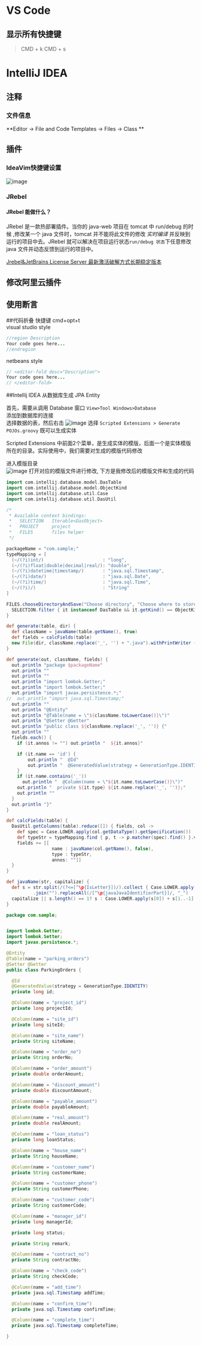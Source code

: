 # VS Code
## 显示所有快捷键
> CMD + k CMD + s


# IntelliJ IDEA
## 注释

### 文件信息
**Editor -> File and Code Templates -> Files -> Class **






## 插件
### IdeaVim快捷键设置
![image](assets/images/ideavim-shortcut.png)



### JRebel

#### JRebel 能做什么？

JRebel 是一款热部署插件。当你的 java-web 项目在 tomcat 中 run/debug 的时候 ,修改某一个 java 文件时，tomcat 并不能将此文件的修改 *实时编译* 并反映到运行的项目中去。JRebel 就可以解决在项目运行状态`run/debug 状态`下任意修改 java 文件并动态反馈到运行的项目中。



[Jrebel&JetBrains License Server 最新激活破解方式长期稳定版本](https://blog.csdn.net/qierkang/article/details/95095954)



## 修改阿里云插件



## 使用断言

##代码折叠
快捷键 cmd+opt+t		
visual studio style		

```java	
//region Description  	  
Your code goes here...  	  
//endregion 	
```
netbeans style

```java 	
// <editor-fold desc="Description">    
Your code goes here...    
// </editor-fold>  
```


##Intellij IDEA 从数据库生成 JPA Entity

首先，需要从调用 Database 窗口 `View>Tool Windows>Database`    
添加到数据库的连接		
选择数据的表，然后右击
![image](assets/images/idea-1.png)
选择 `Scripted Extensions > Generate POJOs.groovy` 既可以生成实体

Scripted Extensions 中前面2个菜单，是生成实体的模版，后面一个是实体模版所在的目录。实际使用中，我们需要对生成的模版代码修改

进入模版目录	
![image](assets/images/idea-2.png)
打开对应的模版文件进行修改, 下方是我修改后的模版文件和生成的代码

```groovy
import com.intellij.database.model.DasTable
import com.intellij.database.model.ObjectKind
import com.intellij.database.util.Case
import com.intellij.database.util.DasUtil

/*
 * Available context bindings:
 *   SELECTION   Iterable<DasObject>
 *   PROJECT     project
 *   FILES       files helper
 */

packageName = "com.sample;"
typeMapping = [
  (~/(?i)int/)                      : "long",
  (~/(?i)float|double|decimal|real/): "double",
  (~/(?i)datetime|timestamp/)       : "java.sql.Timestamp",
  (~/(?i)date/)                     : "java.sql.Date",
  (~/(?i)time/)                     : "java.sql.Time",
  (~/(?i)/)                         : "String"
]

FILES.chooseDirectoryAndSave("Choose directory", "Choose where to store generated files") { dir ->
  SELECTION.filter { it instanceof DasTable && it.getKind() == ObjectKind.TABLE }.each { generate(it, dir) }
}

def generate(table, dir) {
  def className = javaName(table.getName(), true)
  def fields = calcFields(table)
  new File(dir, className.replace('_', '') + ".java").withPrintWriter { out -> generate(out, className, fields) }
}

def generate(out, className, fields) {
  out.println "package $packageName"
  out.println ""
  out.println ""
  out.println "import lombok.Getter;"
  out.println "import lombok.Setter;"
  out.println "import javax.persistence.*;"
//  out.println "import java.sql.Timestamp;"
  out.println ""
  out.println "@Entity"
  out.println "@Table(name = \"${className.toLowerCase()}\")"
  out.println "@Setter @Getter"
  out.println "public class ${className.replace('_', '')} {"
  out.println ""
  fields.each() {
    if (it.annos != "") out.println "  ${it.annos}"

    if (it.name == 'id') {
        out.println "  @Id"
        out.println "  @GeneratedValue(strategy = GenerationType.IDENTITY)"
    }
    if (it.name.contains('_'))
      out.println "  @Column(name = \"${it.name.toLowerCase()}\")"
    out.println "  private ${it.type} ${it.name.replace('_', '')};"
    out.println ""
  }
  out.println "}"
}

def calcFields(table) {
  DasUtil.getColumns(table).reduce([]) { fields, col ->
    def spec = Case.LOWER.apply(col.getDataType().getSpecification())
    def typeStr = typeMapping.find { p, t -> p.matcher(spec).find() }.value
    fields += [[
                 name : javaName(col.getName(), false),
                 type : typeStr,
                 annos: ""]]
  }
}

def javaName(str, capitalize) {
  def s = str.split(/(?<=[^\p{IsLetter}])/).collect { Case.LOWER.apply(it).capitalize() }
          .join("").replaceAll(/[^\p{javaJavaIdentifierPart}]/, "_")
  capitalize || s.length() == 1? s : Case.LOWER.apply(s[0]) + s[1..-1]
}

```

```java
package com.sample;


import lombok.Getter;
import lombok.Setter;
import javax.persistence.*;

@Entity
@Table(name = "parking_orders")
@Setter @Getter
public class ParkingOrders {

  @Id
  @GeneratedValue(strategy = GenerationType.IDENTITY)
  private long id;

  @Column(name = "project_id")
  private long projectId;

  @Column(name = "site_id")
  private long siteId;

  @Column(name = "site_name")
  private String siteName;

  @Column(name = "order_no")
  private String orderNo;

  @Column(name = "order_amount")
  private double orderAmount;

  @Column(name = "discount_amount")
  private double discountAmount;

  @Column(name = "payable_amount")
  private double payableAmount;

  @Column(name = "real_amount")
  private double realAmount;

  @Column(name = "loan_status")
  private long loanStatus;

  @Column(name = "house_name")
  private String houseName;

  @Column(name = "customer_name")
  private String customerName;

  @Column(name = "customer_phone")
  private String customerPhone;

  @Column(name = "customer_code")
  private String customerCode;

  @Column(name = "manager_id")
  private long managerId;

  private long status;

  private String remark;

  @Column(name = "contract_no")
  private String contractNo;

  @Column(name = "check_code")
  private String checkCode;

  @Column(name = "add_time")
  private java.sql.Timestamp addTime;

  @Column(name = "confirm_time")
  private java.sql.Timestamp confirmTime;

  @Column(name = "complete_time")
  private java.sql.Timestamp completeTime;

}

```


